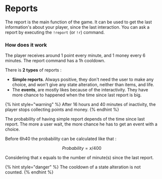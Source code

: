 # Reports

The report is the main function of the game. It can be used to get the last information's about your player, since the last interaction. You can ask a report by executing the `!report` (or `!r`) command.

### How does it work

The player receives around 1 point every minute, and 1 money every 6 minutes. The report command has a 1h cooldown.

There is **2 types** of reports :

* **Simple reports**. Always positive, they don't need the user to make any choice, and won't give any state alteration, neither than items, and life.
* The **events**, are mostly likes because of the interactivity. They have more chance to happened when the time since last report is big.

{% hint style="warning" %}
After 16 hours and 40 minutes of inactivity, the player stops collecting points and money.
{% endhint %}

The probability of having simple report depends of the time since last report. The more a user wait, the more chance he has to get an event with a choice.

Before 6h40 the probability can be calculated like that :

$$
Probability = x /400
$$

Considering that x equals to the number of minute(s) since the last report.

{% hint style="danger" %}
The cooldown of a state alteration is not counted.
{% endhint %}
